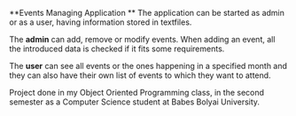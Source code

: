 **Events Managing Application
**
The application can be started as admin or as a user, having information stored in textfiles.

The **admin** can add, remove or modify events. When adding an event, all the introduced data is checked if it fits some requirements.

The **user** can see all events or the ones happening in a specified month and they can also have their own list of events to which they want to attend. 

Project done in my Object Oriented Programming class, in the second semester as a Computer Science student at Babes Bolyai University.

